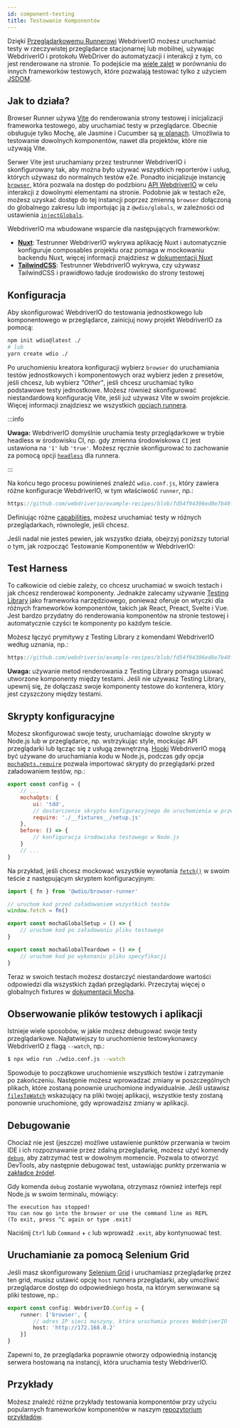 ```yaml
---
id: component-testing
title: Testowanie Komponentów
---
```


Dzięki [Przeglądarkowemu Runnerowi](/docs/runner#browser-runner) WebdriverIO możesz uruchamiać testy w rzeczywistej przeglądarce stacjonarnej lub mobilnej, używając WebdriverIO i protokołu WebDriver do automatyzacji i interakcji z tym, co jest renderowane na stronie. To podejście ma [wiele zalet](/docs/runner#browser-runner) w porównaniu do innych frameworków testowych, które pozwalają testować tylko z użyciem [JSDOM](https://www.npmjs.com/package/jsdom).

## Jak to działa?

Browser Runner używa [Vite](https://vitejs.dev/) do renderowania strony testowej i inicjalizacji frameworka testowego, aby uruchamiać testy w przeglądarce. Obecnie obsługuje tylko Mochę, ale Jasmine i Cucumber są [w planach](https://github.com/orgs/webdriverio/projects/1). Umożliwia to testowanie dowolnych komponentów, nawet dla projektów, które nie używają Vite.

Serwer Vite jest uruchamiany przez testrunner WebdriverIO i skonfigurowany tak, aby można było używać wszystkich reporterów i usług, których używasz do normalnych testów e2e. Ponadto inicjalizuje instancję [`browser`](/docs/api/browser), która pozwala na dostęp do podzbioru [API WebdriverIO](/docs/api) w celu interakcji z dowolnymi elementami na stronie. Podobnie jak w testach e2e, możesz uzyskać dostęp do tej instancji poprzez zmienną `browser` dołączoną do globalnego zakresu lub importując ją z `@wdio/globals`, w zależności od ustawienia [`injectGlobals`](/docs/api/globals).

WebdriverIO ma wbudowane wsparcie dla następujących frameworków:

- [__Nuxt__](https://nuxt.com/): Testrunner WebdriverIO wykrywa aplikację Nuxt i automatycznie konfiguruje composables projektu oraz pomaga w mockowaniu backendu Nuxt, więcej informacji znajdziesz w [dokumentacji Nuxt](/docs/component-testing/vue#testing-vue-components-in-nuxt)
- [__TailwindCSS__](https://tailwindcss.com/): Testrunner WebdriverIO wykrywa, czy używasz TailwindCSS i prawidłowo ładuje środowisko do strony testowej

## Konfiguracja

Aby skonfigurować WebdriverIO do testowania jednostkowego lub komponentowego w przeglądarce, zainicjuj nowy projekt WebdriverIO za pomocą:

```bash
npm init wdio@latest ./
# lub
yarn create wdio ./
```

Po uruchomieniu kreatora konfiguracji wybierz `browser` do uruchamiania testów jednostkowych i komponentowych oraz wybierz jeden z presetów, jeśli chcesz, lub wybierz _"Other"_, jeśli chcesz uruchamiać tylko podstawowe testy jednostkowe. Możesz również skonfigurować niestandardową konfigurację Vite, jeśli już używasz Vite w swoim projekcie. Więcej informacji znajdziesz we wszystkich [opcjach runnera](/docs/runner#runner-options).

:::info

__Uwaga:__ WebdriverIO domyślnie uruchamia testy przeglądarkowe w trybie headless w środowisku CI, np. gdy zmienna środowiskowa `CI` jest ustawiona na `'1'` lub `'true'`. Możesz ręcznie skonfigurować to zachowanie za pomocą opcji [`headless`](/docs/runner#headless) dla runnera.

:::

Na końcu tego procesu powinieneś znaleźć `wdio.conf.js`, który zawiera różne konfiguracje WebdriverIO, w tym właściwość `runner`, np.:

```ts reference useHTTPS runmeRepository="git@github.com:webdriverio/example-recipes.git" runmeFileToOpen="component-testing%2FREADME.md"
https://github.com/webdriverio/example-recipes/blob/fd54f94306ed8e7b40f967739164dfe4d6d76b41/wdio.comp.conf.js
```

Definiując różne [capabilities](/docs/configuration#capabilities), możesz uruchamiać testy w różnych przeglądarkach, równolegle, jeśli chcesz.

Jeśli nadal nie jesteś pewien, jak wszystko działa, obejrzyj poniższy tutorial o tym, jak rozpocząć Testowanie Komponentów w WebdriverIO:

<LiteYouTubeEmbed
    id="5vp_3tGtnMc"
    title="Getting Started with Component Testing in WebdriverIO"
/>

## Test Harness

To całkowicie od ciebie zależy, co chcesz uruchamiać w swoich testach i jak chcesz renderować komponenty. Jednakże zalecamy używanie [Testing Library](https://testing-library.com/) jako frameworka narzędziowego, ponieważ oferuje on wtyczki dla różnych frameworków komponentów, takich jak React, Preact, Svelte i Vue. Jest bardzo przydatny do renderowania komponentów na stronie testowej i automatycznie czyści te komponenty po każdym teście.

Możesz łączyć prymitywy z Testing Library z komendami WebdriverIO według uznania, np.:

```js reference useHTTPS
https://github.com/webdriverio/example-recipes/blob/fd54f94306ed8e7b40f967739164dfe4d6d76b41/component-testing/svelte-example.js
```

__Uwaga:__ używanie metod renderowania z Testing Library pomaga usuwać utworzone komponenty między testami. Jeśli nie używasz Testing Library, upewnij się, że dołączasz swoje komponenty testowe do kontenera, który jest czyszczony między testami.

## Skrypty konfiguracyjne

Możesz skonfigurować swoje testy, uruchamiając dowolne skrypty w Node.js lub w przeglądarce, np. wstrzykując style, mockując API przeglądarki lub łącząc się z usługą zewnętrzną. [Hooki](/docs/configuration#hooks) WebdriverIO mogą być używane do uruchamiania kodu w Node.js, podczas gdy opcja [`mochaOpts.require`](/docs/frameworks#require) pozwala importować skrypty do przeglądarki przed załadowaniem testów, np.:

```js wdio.conf.js
export const config = {
    // ...
    mochaOpts: {
        ui: 'tdd',
        // dostarczenie skryptu konfiguracyjnego do uruchomienia w przeglądarce
        require: './__fixtures__/setup.js'
    },
    before: () => {
        // konfiguracja środowiska testowego w Node.js
    }
    // ...
}
```

Na przykład, jeśli chcesz mockować wszystkie wywołania [`fetch()`](https://developer.mozilla.org/en-US/docs/Web/API/fetch) w swoim teście z następującym skryptem konfiguracyjnym:

```js ./fixtures/setup.js
import { fn } from '@wdio/browser-runner'

// uruchom kod przed załadowaniem wszystkich testów
window.fetch = fn()

export const mochaGlobalSetup = () => {
    // uruchom kod po załadowaniu pliku testowego
}

export const mochaGlobalTeardown = () => {
    // uruchom kod po wykonaniu pliku specyfikacji
}

```

Teraz w swoich testach możesz dostarczyć niestandardowe wartości odpowiedzi dla wszystkich żądań przeglądarki. Przeczytaj więcej o globalnych fixtures w [dokumentacji Mocha](https://mochajs.org/#global-fixtures).

## Obserwowanie plików testowych i aplikacji

Istnieje wiele sposobów, w jakie możesz debugować swoje testy przeglądarkowe. Najłatwiejszy to uruchomienie testowykonawcy WebdriverIO z flagą `--watch`, np.:

```sh
$ npx wdio run ./wdio.conf.js --watch
```

Spowoduje to początkowe uruchomienie wszystkich testów i zatrzymanie po zakończeniu. Następnie możesz wprowadzać zmiany w poszczególnych plikach, które zostaną ponownie uruchomione indywidualnie. Jeśli ustawisz [`filesToWatch`](/docs/configuration#filestowatch) wskazujący na pliki twojej aplikacji, wszystkie testy zostaną ponownie uruchomione, gdy wprowadzisz zmiany w aplikacji.

## Debugowanie

Chociaż nie jest (jeszcze) możliwe ustawienie punktów przerwania w twoim IDE i ich rozpoznawanie przez zdalną przeglądarkę, możesz użyć komendy [`debug`](/docs/api/browser/debug), aby zatrzymać test w dowolnym momencie. Pozwala to otworzyć DevTools, aby następnie debugować test, ustawiając punkty przerwania w [zakładce źródeł](https://buddy.works/tutorials/debugging-javascript-efficiently-with-chrome-devtools).

Gdy komenda `debug` zostanie wywołana, otrzymasz również interfejs repl Node.js w swoim terminalu, mówiący:

```
The execution has stopped!
You can now go into the browser or use the command line as REPL
(To exit, press ^C again or type .exit)
```

Naciśnij `Ctrl` lub `Command` + `c` lub wprowadź `.exit`, aby kontynuować test.

## Uruchamianie za pomocą Selenium Grid

Jeśli masz skonfigurowany [Selenium Grid](https://www.selenium.dev/documentation/grid/) i uruchamiasz przeglądarkę przez ten grid, musisz ustawić opcję `host` runnera przeglądarki, aby umożliwić przeglądarce dostęp do odpowiedniego hosta, na którym serwowane są pliki testowe, np.:

```ts title=wdio.conf.ts
export const config: WebdriverIO.Config = {
    runner: ['browser', {
        // adres IP sieci maszyny, która uruchamia proces WebdriverIO
        host: 'http://172.168.0.2'
    }]
}
```

Zapewni to, że przeglądarka poprawnie otworzy odpowiednią instancję serwera hostowaną na instancji, która uruchamia testy WebdriverIO.

## Przykłady

Możesz znaleźć różne przykłady testowania komponentów przy użyciu popularnych frameworków komponentów w naszym [repozytorium przykładów](https://github.com/webdriverio/component-testing-examples).